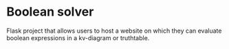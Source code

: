 # Boolean solver
Flask project that allows users to host a website on which they can evaluate boolean expressions in a kv-diagram or truthtable.
